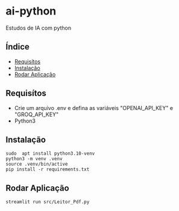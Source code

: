 # ai-python
Estudos de IA com python

## Índice
- [Requisítos](#requisítos)
- [Instalação](#instalação)
- [Rodar Aplicação](#rodar-aplicação)


## Requisítos 
* Crie um arquivo .env e defina as variáveis "OPENAI_API_KEY" e "GROQ_API_KEY"
* Python3

## Instalação 
```
sudo  apt install python3.10-venv 
python3 -m venv .venv 
source .venv/bin/active
pip install -r requirements.txt
```
## Rodar Aplicação
```
streamlit run src/Leitor_Pdf.py
```

